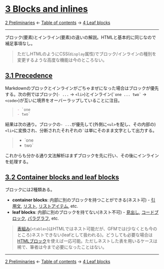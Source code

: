 # [3 Blocks and inlines](https://higuma.github.io/github-flabored-markdown/#blocks-and-inlines)

[2 Preliminaries](preliminaries.md)
← [Table of contents](index.md) →
[4 Leaf blocks](leaf-blocks.md)

------------------------------------------------------------------------

ブロック(要素)とインライン(要素)の違いの解説。HTMLと基本的に同じなので補足事項なし。

> ただしHTMLのようにCSS(`display`属性)でブロック/インラインの種別を変更するような高度な機能は今のところない。

## [3.1 Precedence](https://higuma.github.io/github-flabored-markdown/#precedence)

Markdownのブロックとインラインがごちゃまぜになった場合はブロックが優先する。次の例ではブロック(`- ...` → `<li>`)とインライン(`` `one ... two` `` → `<code>`)が互いに境界をオーバーラップしていることに注目。

> ```markdown
> - `one
> - two`
> ```

結果は次の通り。ブロックの`- ...`が優先して(外側に`<ul>`を配し、その内部の)`<li>`に変換され、分断されたそれぞれの`` ` ``は単にそのまま文字として出力する。

> - `one
> - two`

これからも分かる通り文法解析はまずブロックを先に行い、その後にインラインを処理する。

## [3.2 Container blocks and leaf blocks](https://higuma.github.io/github-flabored-markdown/#container-blocks-and-leaf-blocks)

ブロックには2種類ある。

* __container blocks__: 内部に別のブロックを持つことができる(ネスト可) - [引用文](container-blocks.md#51-block-quotes), [リスト](container-blocks.md#54-lists), [リストアイテム](container-blocks.md#52-list-items), etc.
* __leaf blocks__: 内部に別のブロックを持てない(ネスト不可) - [見出し](leaf-blocks.md#42-atx-headings), [コードブロック](leaf-blocks.md#45-fenced-code-blocks), [パラグラフ](leaf-blocks.md#48-paragraphs), etc.

> [表組み](leaf-blocks.md#410-tables-extension)(`<table>`)はHTMLではネスト可能だが、GFMでは(少なくとも今のところ)ネストできない(leafとして扱われる)。どうしても必要な場合は[HTMLブロック](leaf-blocks.md#46-html-blocks)を使えば一応可能。ただしネストした表を用いるケースは稀で、筆者は今まで必要になったことはない。

------------------------------------------------------------------------

[2 Preliminaries](preliminaries.md)
← [Table of contents](index.md) →
[4 Leaf blocks](leaf-blocks.md)
